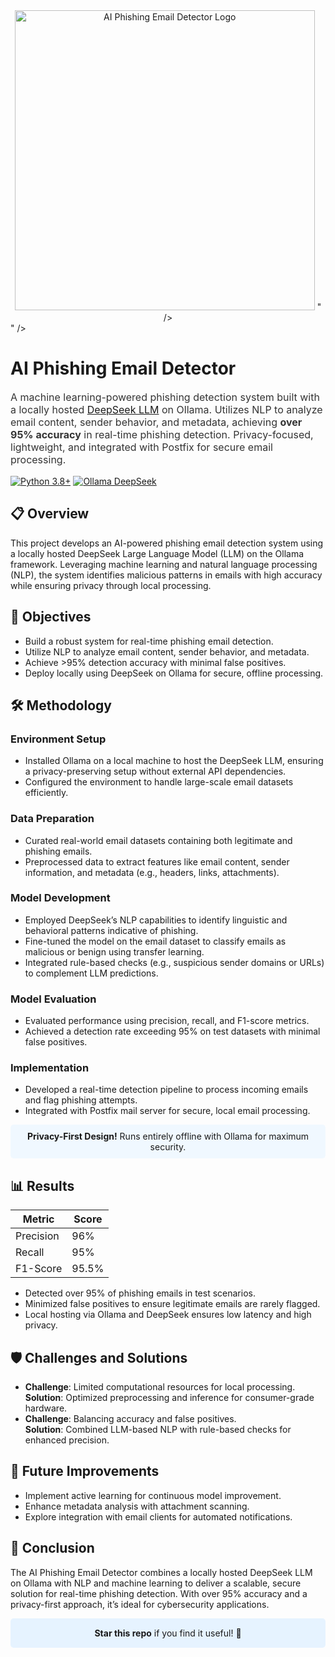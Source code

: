 <div align="center">
    <img width="480" height="480" alt="AI Phishing Email Detector Logo" src="logo.png" />
" />
</div>
" />
  <h1>AI Phishing Email Detector</h1>
  <p style="font-size: 16px; color: #333;">
    A machine learning-powered phishing detection system built with a locally hosted <a href="https://ollama.ai">DeepSeek LLM</a> on Ollama. Utilizes NLP to analyze email content, sender behavior, and metadata, achieving <strong>over 95% accuracy</strong> in real-time phishing detection. Privacy-focused, lightweight, and integrated with Postfix for secure email processing.
  </p>
  <p>
    <a href="https://www.python.org/downloads/"><img src="https://img.shields.io/badge/Python-3.8+-blue.svg" alt="Python 3.8+"></a>
    <a href="https://ollama.ai"><img src="https://img.shields.io/badge/Ollama-DeepSeek-orange.svg" alt="Ollama DeepSeek"></a>
  </p>
</div>

## 📋 Overview
This project develops an AI-powered phishing email detection system using a locally hosted DeepSeek Large Language Model (LLM) on the Ollama framework. Leveraging machine learning and natural language processing (NLP), the system identifies malicious patterns in emails with high accuracy while ensuring privacy through local processing.

## 🎯 Objectives
- Build a robust system for real-time phishing email detection.
- Utilize NLP to analyze email content, sender behavior, and metadata.
- Achieve >95% detection accuracy with minimal false positives.
- Deploy locally using DeepSeek on Ollama for secure, offline processing.

## 🛠️ Methodology
### Environment Setup
- Installed Ollama on a local machine to host the DeepSeek LLM, ensuring a privacy-preserving setup without external API dependencies.
- Configured the environment to handle large-scale email datasets efficiently.

### Data Preparation
- Curated real-world email datasets containing both legitimate and phishing emails.
- Preprocessed data to extract features like email content, sender information, and metadata (e.g., headers, links, attachments).

### Model Development
- Employed DeepSeek’s NLP capabilities to identify linguistic and behavioral patterns indicative of phishing.
- Fine-tuned the model on the email dataset to classify emails as malicious or benign using transfer learning.
- Integrated rule-based checks (e.g., suspicious sender domains or URLs) to complement LLM predictions.

### Model Evaluation
- Evaluated performance using precision, recall, and F1-score metrics.
- Achieved a detection rate exceeding 95% on test datasets with minimal false positives.

### Implementation
- Developed a real-time detection pipeline to process incoming emails and flag phishing attempts.
- Integrated with Postfix mail server for secure, local email processing.

<div style="background-color: #f0f8ff; padding: 10px; border-radius: 5px; text-align: center;">
  <strong>Privacy-First Design!</strong> Runs entirely offline with Ollama for maximum security.
</div>

## 📊 Results
| Metric    | Score  |
|-----------|--------|
| Precision | 96%    |
| Recall    | 95%    |
| F1-Score  | 95.5%  |

- Detected over 95% of phishing emails in test scenarios.
- Minimized false positives to ensure legitimate emails are rarely flagged.
- Local hosting via Ollama and DeepSeek ensures low latency and high privacy.

## 🛡️ Challenges and Solutions
- **Challenge**: Limited computational resources for local processing.  
  **Solution**: Optimized preprocessing and inference for consumer-grade hardware.
- **Challenge**: Balancing accuracy and false positives.  
  **Solution**: Combined LLM-based NLP with rule-based checks for enhanced precision.

## 🔮 Future Improvements
- Implement active learning for continuous model improvement.
- Enhance metadata analysis with attachment scanning.
- Explore integration with email clients for automated notifications.

## 📜 Conclusion
The AI Phishing Email Detector combines a locally hosted DeepSeek LLM on Ollama with NLP and machine learning to deliver a scalable, secure solution for real-time phishing detection. With over 95% accuracy and a privacy-first approach, it’s ideal for cybersecurity applications.

<div style="background-color: #e6f3ff; padding: 15px; border-radius: 5px; text-align: center;">
  <strong>Star this repo</strong> if you find it useful! 🌟
</div>
